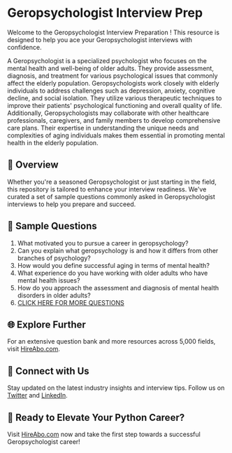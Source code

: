 # Geropsychologist Interview Prep

Welcome to the Geropsychologist Interview Preparation ! This resource is designed to help you ace your Geropsychologist interviews with confidence.

A Geropsychologist is a specialized psychologist who focuses on the mental health and well-being of older adults. They provide assessment, diagnosis, and treatment for various psychological issues that commonly affect the elderly population. Geropsychologists work closely with elderly individuals to address challenges such as depression, anxiety, cognitive decline, and social isolation. They utilize various therapeutic techniques to improve their patients' psychological functioning and overall quality of life. Additionally, Geropsychologists may collaborate with other healthcare professionals, caregivers, and family members to develop comprehensive care plans. Their expertise in understanding the unique needs and complexities of aging individuals makes them essential in promoting mental health in the elderly population.

## 🚀 Overview

Whether you're a seasoned Geropsychologist or just starting in the field, this repository is tailored to enhance your interview readiness. We've curated a set of sample questions commonly asked in Geropsychologist interviews to help you prepare and succeed.

## 📝 Sample Questions

1. What motivated you to pursue a career in geropsychology?
2. Can you explain what geropsychology is and how it differs from other branches of psychology?
3. How would you define successful aging in terms of mental health?
4. What experience do you have working with older adults who have mental health issues?
5. How do you approach the assessment and diagnosis of mental health disorders in older adults?
6. [CLICK HERE FOR MORE QUESTIONS](https://hireabo.com/job/7_0_17/Geropsychologist)

## 🌐 Explore Further

For an extensive question bank and more resources across 5,000 fields, visit [HireAbo.com](https://www.hireabo.com).

## 📱 Connect with Us

Stay updated on the latest industry insights and interview tips. Follow us on [Twitter](https://twitter.com/hireabo) and [LinkedIn](https://www.linkedin.com/in/hire-abo-3609972a8/).

## 🚀 Ready to Elevate Your Python Career?

Visit [HireAbo.com](https://www.hireabo.com) now and take the first step towards a successful Geropsychologist career!